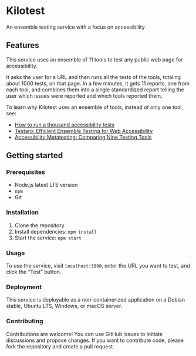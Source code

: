 # Kilotest

An ensemble testing service with a focus on accessibility

## Features

This service uses an ensemble of 11 tools to test any public web page for accessibility.

It asks the user for a URL and then runs all the tests of the tools, totaling about 1000 tests, on that page. In a few minutes, it gets 11 reports, one from each tool, and combines them into a single standardized report telling the user which issues were reported and which tools reported them.

To learn why Kilotest uses an ensemble of tools, instead of only one tool, see:
- [How to run a thousand accessibility tests](https://medium.com/cvs-health-tech-blog/how-to-run-a-thousand-accessibility-tests-63692ad120c3)
- [Testaro: Efficient Ensemble Testing for Web Accessibility](https://arxiv.org/abs/2309.10167)
- [Accessibility Metatesting: Comparing Nine Testing Tools](https://arxiv.org/abs/2304.07591)

## Getting started

### Prerequisites

- Node.js latest LTS version
- `npm`
- Git

### Installation

1. Clone the repository
2. Install dependencies: `npm install`
3. Start the service: `npm start`

### Usage

To use the service, visit `localhost:3000`, enter the URL you want to test, and click the “Test” button.

### Deployment

This service is deployable as a non-containerized application on a Debian stable, Ubuntu LTS, Windows, or macOS server.

### Contributing

Contributions are welcome! You can use GitHub issues to initiate discussions and propose changes. If you want to contribute code, please fork the repository and create a pull request.
